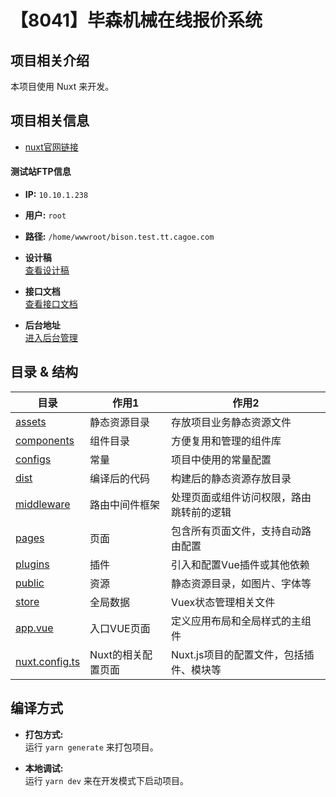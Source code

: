 # 【8041】毕森机械在线报价系统

## 项目相关介绍

本项目使用 Nuxt 来开发。

## 项目相关信息

- [nuxt官网链接](https://nuxt.com.cn/)

#### 测试站FTP信息

- **IP:** `10.10.1.238`
- **用户:** `root`
- **路径:** `/home/wwwroot/bison.test.tt.cagoe.com`

- **设计稿**  
  [查看设计稿](https://mastergo.com/file/96985888685927?page_id=207%3A63330)

- **接口文档**  
  [查看接口文档](https://cagoe.yuque.com/wtm65r/sn9bl2/rev1e83iqxvi6n6p)

- **后台地址**  
  [进入后台管理](http://bison.test.tt.cagoe.com/Cg/VueManage/Default.html?SysName=javaframework)

## 目录 & 结构

| 目录        | 作用1               | 作用2                                              |
| ----------- | ------------------- | -------------------------------------------------- |
| [assets](./assets/README.md)      | 静态资源目录        | 存放项目业务静态资源文件                           |
| [components](./components/README.md)  | 组件目录            | 方便复用和管理的组件库                             |
| [configs](./configs/README.md)    | 常量                | 项目中使用的常量配置                               |
| [dist](./dist)                    | 编译后的代码         | 构建后的静态资源存放目录                           |
| [middleware](./middleware/README.md) | 路由中间件框架    | 处理页面或组件访问权限，路由跳转前的逻辑            |
| [pages](./pages/README.md)        | 页面                | 包含所有页面文件，支持自动路由配置                 |
| [plugins](./plugins/README.md)    | 插件                | 引入和配置Vue插件或其他依赖                         |
| [public](./public)                | 资源                | 静态资源目录，如图片、字体等                        |
| [store](./store/README.md)        | 全局数据            | Vuex状态管理相关文件                               |
| [app.vue](./app.vue)              | 入口VUE页面         | 定义应用布局和全局样式的主组件                      |
| [nuxt.config.ts](./nuxt.config.ts)| Nuxt的相关配置页面  | Nuxt.js项目的配置文件，包括插件、模块等             |

## 编译方式

- **打包方式:**  
  运行 `yarn generate` 来打包项目。

- **本地调试:**  
  运行 `yarn dev` 来在开发模式下启动项目。
